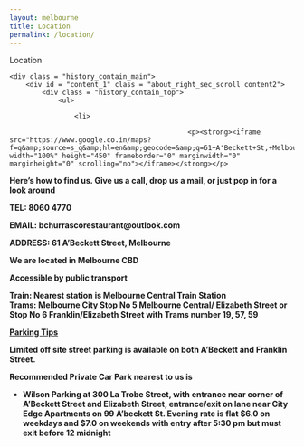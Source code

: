 ```yaml
---
layout: melbourne
title: Location
permalink: /location/
---
```





<div class="body_contain_main">
    <div class="history_text1">Location</div>
    

    <div class = "history_contain_main">
        <div id = "content_1" class = "about_right_sec_scroll content2">
            <div class = "history_contain_top">
                <ul>

                    <li>
             
                                                <p><strong><iframe src="https://www.google.co.in/maps?f=q&amp;source=s_q&amp;hl=en&amp;geocode=&amp;q=61+A'Beckett+St,+Melbourne+VIC,+Australia&amp;aq=0&amp;oq=61+&amp;sll=21.125498,81.914063&amp;sspn=25.1954,39.506836&amp;ie=UTF8&amp;hq=&amp;hnear=61+A'Beckett+St,+Melbourne+Victoria+3000,+Australia&amp;t=m&amp;z=16&amp;ll=-37.809114,144.961762&amp;output=embed" width="100%" height="450" frameborder="0" marginwidth="0" marginheight="0" scrolling="no"></iframe></strong></p>
<p style="text-align: left;"><strong>Here&#8217;s how to find us. Give us a call, drop us a mail, or just pop in for a look around</strong></p>
<p style="text-align: left;"><strong>TEL: 8060 4770</strong></p>
<p style="text-align: left;"><strong>EMAIL:  bchurrascorestaurant@outlook.com</strong></p>
<p style="text-align: left;"><strong>ADDRESS: 61 A’Beckett Street, Melbourne</strong><br />
<p>
<strong> We are located in Melbourne CBD</strong></p>
<p style="text-align: left;"><strong>Accessible by public transport</strong></p>
<p style="text-align: left;"><strong>Train: Nearest station is Melbourne Central Train Station</strong><br />
<strong> Trams:  Melbourne City Stop No 5 Melbourne Central/ Elizabeth Street or Stop No 6 Franklin/Elizabeth Street with Trams number 19, 57, 59</strong></p>
<p><strong> </strong></p>
<p style="text-align: left;"><strong><span style="text-decoration: underline;">Parking Tips</span></strong></p>
<p style="text-align: left;"><strong>Limited off site street parking is available on both A’Beckett and Franklin Street.</strong></p>
<p style="text-align: left;"><strong>Recommended Private Car Park nearest to us is</strong></p>
<ul>
<li class="image_bulet"><strong>Wilson Parking at 300 La Trobe Street, with entrance near corner of A’Beckett Street and Elizabeth Street,  entrance/exit on lane near City Edge Apartments on 99 A’beckett St. Evening rate is flat $6.0 on weekdays and $7.0 on weekends with entry after 5:30 pm but must exit before 12 midnight</strong></li>
</ul>
<p class="image_bulet"><strong> </strong></p>




            
</div>